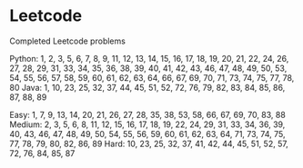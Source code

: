 # Leetcode
Completed Leetcode problems

Python: 1, 2, 3, 5, 6, 7, 8, 9, 11, 12, 13, 14, 15, 16, 17, 18, 19, 20, 21, 22, 24, 26, 27, 28, 29, 31, 33, 34, 35, 36, 38, 39, 40, 41, 42, 43, 46, 47, 48, 49, 50, 53, 54, 55, 56, 57, 58, 59, 60, 61, 62, 63, 64, 66, 67, 69, 70, 71, 73, 74, 75, 77, 78, 80
Java: 1, 10, 23, 25, 32, 37, 44, 45, 51, 52, 72, 76, 79, 82, 83, 84, 85, 86, 87, 88, 89

Easy: 1, 7, 9, 13, 14, 20, 21, 26, 27, 28, 35, 38, 53, 58, 66, 67, 69, 70, 83, 88
Medium: 2, 3, 5, 6, 8, 11, 12, 15, 16, 17, 18, 19, 22, 24, 29, 31, 33, 34, 36, 39, 40, 43, 46, 47, 48, 49, 50, 54, 55, 56, 59, 60, 61, 62, 63, 64, 71, 73, 74, 75, 77, 78, 79, 80, 82, 86, 89
Hard: 10, 23, 25, 32, 37, 41, 42, 44, 45, 51, 52, 57, 72, 76, 84, 85, 87
